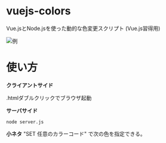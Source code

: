 # vuejs-colors
Vue.jsとNode.jsを使った動的な色変更スクリプト (Vue.js習得用)

![例](https://i.gyazo.com/e91101674f62668bf1f857720c127ba2.gif)

# 使い方
**クライアントサイド**

.htmlダブルクリックでブラウザ起動

**サーバサイド**

``` node server.js ```

**小ネタ**
"SET 任意のカラーコード" で次の色を指定できる。
